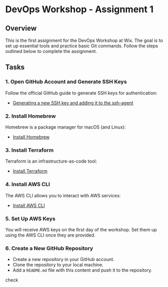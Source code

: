 # DevOps Workshop - Assignment 1

## Overview

This is the first assignment for the DevOps Workshop at Wix. The goal is to set up essential tools and practice basic Git commands. Follow the steps outlined below to complete the assignment.

## Tasks

### 1. Open GitHub Account and Generate SSH Keys

Follow the official GitHub guide to generate SSH keys for authentication:
- [Generating a new SSH key and adding it to the ssh-agent](https://docs.github.com/en/authentication/connecting-to-github-with-ssh/generating-a-new-ssh-key-and-adding-it-to-the-ssh-agent)

### 2. Install Homebrew

Homebrew is a package manager for macOS (and Linux):
- [Install Homebrew](https://brew.sh/)

### 3. Install Terraform

Terraform is an infrastructure-as-code tool:
- [Install Terraform](https://tfswitch.warrensbox.com/Installation/)

### 4. Install AWS CLI

The AWS CLI allows you to interact with AWS services:
- [Install AWS CLI](https://formulae.brew.sh/formula/awscli)

### 5. Set Up AWS Keys

You will receive AWS keys on the first day of the workshop. Set them up using the AWS CLI once they are provided.

### 6. Create a New GitHub Repository

- Create a new repository in your GitHub account.
- Clone the repository to your local machine.
- Add a `README.md` file with this content and push it to the repository.

check

 